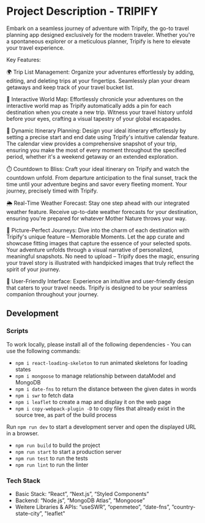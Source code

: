 # Project Description - TRIPIFY

Embark on a seamless journey of adventure with Tripify, the go-to travel planning app designed exclusively for the modern traveler. Whether you're a spontaneous explorer or a meticulous planner, Tripify is here to elevate your travel experience.

Key Features:

🌍 Trip List Management: Organize your adventures effortlessly by adding, editing, and deleting trips at your fingertips. Seamlessly plan your dream getaways and keep track of your travel bucket list.

📍 Interactive World Map: Effortlessly chronicle your adventures on the interactive world map as Tripify automatically adds a pin for each destination when you create a new trip. Witness your travel history unfold before your eyes, crafting a visual tapestry of your global escapades.

📆 Dynamic Itinerary Planning: Design your ideal itinerary effortlessly by setting a precise start and end date using Tripify's intuitive calendar feature. The calendar view provides a comprehensive snapshot of your trip, ensuring you make the most of every moment throughout the specified period, whether it's a weekend getaway or an extended exploration.

⏱️ Countdown to Bliss: Craft your ideal itinerary on Tripify and watch the countdown unfold. From departure anticipation to the final sunset, track the time until your adventure begins and savor every fleeting moment. Your journey, precisely timed with Tripify.

🌦️ Real-Time Weather Forecast: Stay one step ahead with our integrated weather feature. Receive up-to-date weather forecasts for your destination, ensuring you're prepared for whatever Mother Nature throws your way.

📸 Picture-Perfect Journeys:
Dive into the charm of each destination with Tripify's unique feature – Memorable Moments. Let the app curate and showcase fitting images that capture the essence of your selected spots. Your adventure unfolds through a visual narrative of personalized, meaningful snapshots. No need to upload – Tripify does the magic, ensuring your travel story is illustrated with handpicked images that truly reflect the spirit of your journey.

🌟 User-Friendly Interface: Experience an intuitive and user-friendly design that caters to your travel needs. Tripify is designed to be your seamless companion throughout your journey.

## Development

### Scripts

To work locally, please install all of the following dependencies - You can use the following commands:

- `npm i react-loading-skeleton` to run animated skeletons for loading states
- `npm i mongoose` to manage relationship between dataModel and MongoDB
- `npm i date-fns` to return the distance between the given dates in words
- `npm i swr` to fetch data
- `npm i leaflet` to create a map and display it on the web page
- `npm i copy-webpack-plugin -D` to copy files that already exist in the source tree, as part of the build process

Run `npm run dev` to start a development server and open the displayed URL in a browser.

- `npm run build` to build the project
- `npm run start` to start a production server
- `npm run test` to run the tests
- `npm run lint` to run the linter

### Tech Stack

- Basic Stack: “React”, “Next.js”, “Styled Components”
- Backend: “Node.js”, “MongoDB Atlas”, “Mongoose”
- Weitere Libraries & APIs: “useSWR”, “openmeteo”, “date-fns”, ”country-state-city”, "leaflet"
